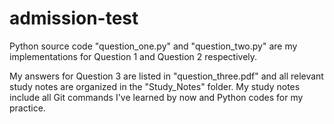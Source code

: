 # admission-test

Python source code "question_one.py" and "question_two.py" are my implementations for Question 1 and Question 2 respectively.

My answers for Question 3 are listed in "question_three.pdf" and all relevant study notes are organized in the "Study_Notes" folder. My study notes include all Git commands I've learned by now and Python codes for my practice.

